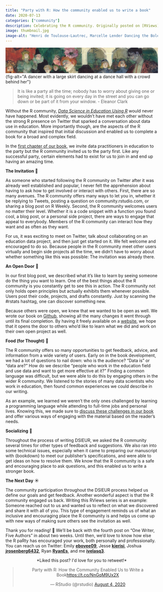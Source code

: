 ```yaml
---
title: "Party with R: How the community enabled us to write a book"
date: 2020-07-13
categories: ["community"]
description: Celebrating the R community. Originally posted on [RViews](https://rviews.rstudio.com/2020/08/03/party-with-r-how-the-community-enabled-us-to-write-a-book/).
image: thumbnail.jpg
image-alt: "Henri de Toulouse-Lautrec, Marcelle Lender Dancing the Bolero in Chilpéric showing a dancer with a large skirt dancing at a dance hall with a crowd behind her"
---
```


![Henri de Toulouse-Lautrec, Marcelle Lender Dancing the Bolero in Chilpéric (1895-1896)](thumbnail-wide.jpg){fig-alt="A dancer with a large skirt dancing at a dance hall with a crowd behind her"}

> It is like a party all the time; nobody has to worry about giving one or being invited; it is going on every day in the street and you can go down or be part of it from your window. - Eleanor Clark

Without the R community, [*Data Science in Education Using R*](https://www.datascienceineducation.com/) would never have happened. Most evidently, we wouldn’t have met each other without the strong R presence on Twitter that sparked a conversation about data use in education. More importantly though, are the aspects of the R community that inspired that initial discussion and enabled us to complete a book for a broad and complex field.

In the [first chapter of our book](https://datascienceineducation.com/c01.html), we invite data practitioners in education to the party but the R community invited us to the party first. Like any successful party, certain elements had to exist for us to join in and end up having an amazing time.

**The Invitation** 📩

As someone who started following the R community on Twitter after it was already well established and popular, I never felt the apprehension about having to ask how to get involved or interact with others. First, there are so many avenues. The R community offers many ways to let you in, whether it be replying to Tweets, posting a question on community.rstudio.com, or sharing a blog post on R Weekly. Second, the R community welcomes users no matter their level. Whether it is a code snippet with a function you found cool, a blog post, or a personal side project, there are ways to engage that appeal to everybody. Members of the R community can interact how they want and as often as they want.

For us, it was exciting to meet on Twitter, talk about collaborating on an education data project, and then just get started on it. We felt welcome and encouraged to do so. Because people in the R community meet other users virtually and begin side projects all the time, we didn’t have to worry about whether something like this was possible: The invitation was already there.

**An Open Door** 🚪

In our first blog post, we described what it’s like to learn by seeing someone do the thing you want to learn. One of the best things about the R community is you constantly get to see this in action. The R community not only holds open principles but actually exhibits them whenever possible. Users post their code, projects, and drafts constantly. Just by scanning the \#rstats hashtag, one can discover something new.

Because others were open, we knew that we wanted to be open as well. We wrote our book on [Github](https://github.com/data-edu/data-science-in-education), showing all the many changes it went through until its final completion. By having it freely available on a [website](https://www.datascienceineducation.com/), we hope that it opens the door to others who’d like to learn what we did and work on their own open project as well.

**Food (for Thought)** 🍕

The R community offers so many opportunities to get feedback, advice, and information from a wide variety of users. Early on in the book development, we had a lot of questions to nail down: who is the audience? “Data is” or “data are?” How do we describe “people who work in the education field and use data and want to get more effective at it?” Finding a common language was difficult, but we were able to do this by engaging others in the wider R community. We listened to the stories of many data scientists who work in education, then found common experiences we could describe in our writing.

As an example, we learned we weren’t the only ones challenged by learning a programming language while attending to full-time jobs and personal lives. Knowing this, we made sure to [discuss these challenges in our book](https://datascienceineducation.com/c02.html#different-strokes-for-different-data-scientists-in-education) and offer various ways of engaging with the material based on the reader’s needs.

**Socializing** 💬

Throughout the process of writing DSIEUR, we asked the R community several times for other types of feedback and suggestions. We also ran into some technical issues, especially when it came to preparing our manuscript with {bookdown} to meet our publisher’s specifications, and were able to get ideas on how to resolve them. We know that the R community is a safe and encouraging place to ask questions, and this enabled us to write a stronger book.

**The Next Day** ☀️

The community participation throughout the DSIEUR process helped us define our goals and get feedback. Another wonderful aspect is that the R community engaged us back. Writing this RViews series is an example: Someone reached out to us and wanted us to reflect on what we discovered and share it with all of you. This type of engagement reminds us of what an inclusive and encouraging place the R community is and helps us come up with new ways of making sure others see the invitation as well.

Thank you for reading! 🎉 We’ll be back with the fourth post on “One Writer, Five Authors” in about two weeks. Until then, we’d love to know how else the R paRty has encouraged your work, both personally and professionally. You can reach us on Twitter: Emily [**ebovee09**](https://twitter.com/ebovee09), Jesse [**kierisi**](https://twitter.com/kierisi), Joshua [**jrosenberg6432**](https://twitter.com/jrosenberg6432), Ryan [**RyanEs**](https://twitter.com/RyanEs), and me [**ivelasq3**](https://twitter.com/ivelasq3).

<center>
*Liked this post? I'd love for you to retweet!*
<blockquote class="twitter-tweet"><p lang="en" dir="ltr">Party with R: How the Community Enabled Us to Write a Book<a href="https://t.co/NnGqM9Ux2X">https://t.co/NnGqM9Ux2X</a></p>&mdash; RStudio (@rstudio) <a href="https://twitter.com/rstudio/status/1290688259182526466?ref_src=twsrc%5Etfw">August 4, 2020</a></blockquote> <script async src="https://platform.twitter.com/widgets.js" charset="utf-8"></script> 
</center>